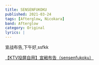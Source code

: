 ```yaml
---
title: SENSENFUKOKU
published: 2021-03-24
tags: [Afterglow, Nicokara]
band: Afterglow
category: Original
lyrics: |
---
```

宣战布告,下午好,ssfkk

<summary>
    <a href="https://www.bilibili.com/video/BV1JQrkYYEom/">
        【KTV投屏自用】宣戦布告（sensenfukoku）
    </a>
</summary>

